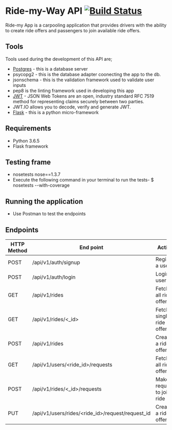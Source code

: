 
# Ride-my-Way API  [![Build Status](https://travis-ci.org/roxyrobert/ride.svg?branch=master)](https://travis-ci.org/roxyrobert/ride)

Ride-my App is a carpooling application that provides drivers with the ability to create ride offers 
and passengers to join available ride offers.

## Tools
Tools used during the development of this API are;
- [Postgres](https://www.postgresql.org/) - this is a database server
- psycopg2 - this is the database adapter coonecting the app to the db.
- jsonschema - this is the validation framework used to validate user inputs
- pep8 is the linting framework used in developing this app
- [JWT](https://jwt.io) - JSON Web Tokens are an open, industry standard RFC 7519 method for representing claims securely between two parties.
- JWT.IO allows you to decode, verify and generate JWT.
- [Flask](http://flask.pocoo.org/) - this is a python micro-framework



## Requirements
- Python 3.6.5
- Flask framework
## Testing frame
- nosetests nose==1.3.7
- Execute the following command in your terminal to run the tests- $ nosetests --with-coverage

## Running the application
- Use Postman to test the endpoints
 
## Endpoints 
HTTP Method|End point |Action
-----------|----------|--------------
POST | /api/v1/auth/signup | Register a user
POST | /api/v1/auth/login | Login a user
GET| /api/v1/rides   | Fetch all ride offers
GET | /api/v1/rides/<_id> | Fetch a single ride offer
POST | /api/v1/rides | Create a ride offer
GET| /api/v1/users/<ride_id>/requests   | Fetch all ride offers
POST | /api/v1/rides/<_id>/requests  | Make a request to join a ride
PUT | /api/v1/users/rides/<ride_id>/request/request_id | Create a ride offer


